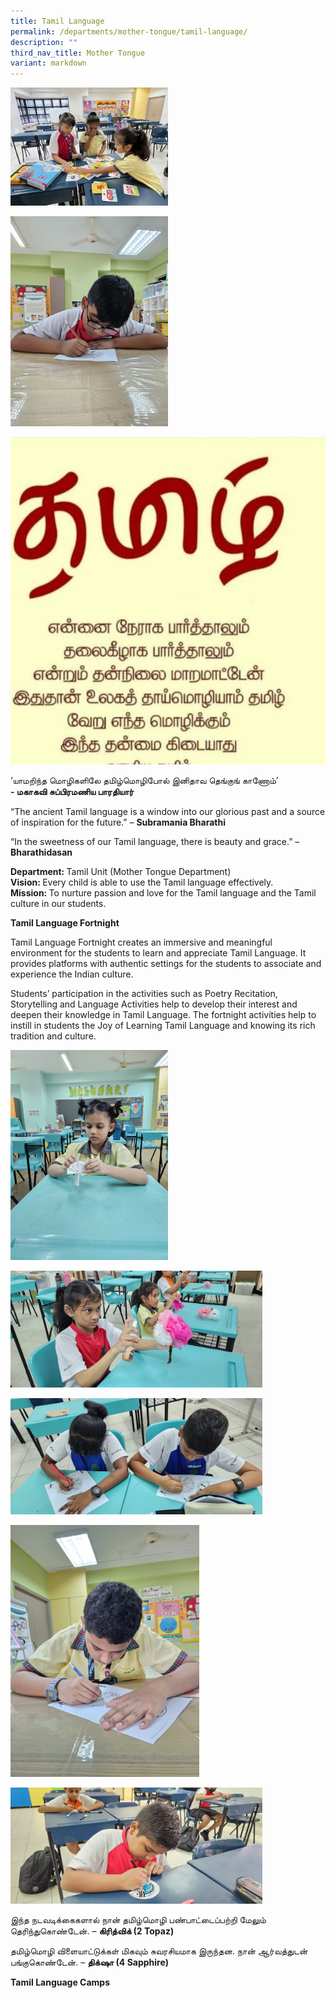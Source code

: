 ```yaml
---
title: Tamil Language
permalink: /departments/mother-tongue/tamil-language/
description: ""
third_nav_title: Mother Tongue
variant: markdown
---
```

<p><img src="/images/2024%20Photos/TL%20Webpage/TL_IMG_4844.jpg" style="width:50%"></p>
<p><img src="/images/2024%20Photos/TL%20Webpage/TL_20230712_130108__1_.jpg" style="width:50%"></p>
<img src="/images/2024%20Photos/TL%20Webpage/TL_imgTamil_1.jpg">

‘யாமறிந்த மொழிகளிலே தமிழ்மொழிபோல்
 இனிதாவ தெங்குங் காணோம்’  
          **- மகாகவி சுப்பிரமணிய பாரதியார்**


“The ancient Tamil language is a window into our glorious past and a source of
 inspiration for the future.” – **Subramania Bharathi**

“In the sweetness of our Tamil language, there is beauty and grace.” – **Bharathidasan**


<p><strong>Department:&nbsp;</strong>Tamil Unit (Mother Tongue Department)<br><strong>Vision:&nbsp;</strong>Every child is able to use the Tamil language effectively.<br><strong>Mission:&nbsp;</strong>To nurture passion and love for the Tamil language and the Tamil culture in our students.</p>


<p><strong>Tamil Language Fortnight</strong></p>

Tamil Language Fortnight creates an immersive and meaningful environment for the students to learn and appreciate Tamil Language. It provides platforms with authentic settings for the students to associate and experience the Indian culture. 

Students’ participation in the activities such as Poetry Recitation, Storytelling and Language Activities help to develop their interest and deepen their knowledge in Tamil Language. The fortnight activities help to instill in students the Joy of Learning Tamil Language and knowing its rich tradition and culture.

<p><img src="/images/2024%20Photos/TL%20Webpage/TL_20230712_121013__3_.jpg" style="width:50%"></p><p><img src="/images/2024%20Photos/TL%20Webpage/TL_20230717_115625__2_.jpg" style="width:80%"></p><p><img src="/images/2024%20Photos/TL%20Webpage/TL_20230712_085644__1_.jpg" style="width:80%"></p><p><img src="/images/2024%20Photos/TL%20Webpage/TL_20230712_130208__1_.jpg" style="width:60%"></p><p><img src="/images/2024%20Photos/TL%20Webpage/TL_20230717_141353__2_.jpg" style="width:80%"></p>

இந்த நடவடிக்கைகளால் நான் தமிழ்மொழி பண்பாட்டைப்பற்றி மேலும் தெரிந்துகொண்டேன். – **கிரித்விக் (2 Topaz)**

தமிழ்மொழி விளையாட்டுக்கள் மிகவும் சுவரசியமாக இருந்தன. நான் ஆர்வத்துடன் பங்குகொண்டேன். – **திக்‌ஷா  (4 Sapphire)**

<p><strong>Tamil Language Camps</strong></p>